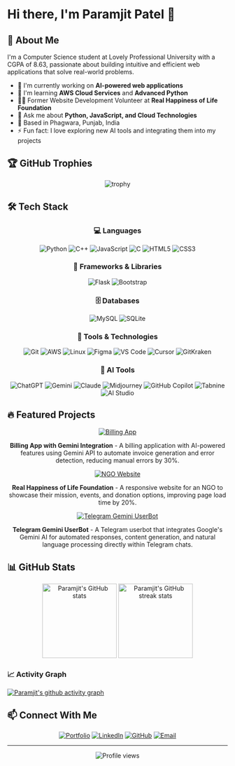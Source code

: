 # Hi there, I'm Paramjit Patel 👋



## 💫 About Me

I'm a Computer Science student at Lovely Professional University with a CGPA of 8.63, passionate about building intuitive and efficient web applications that solve real-world problems.

- 🔭 I'm currently working on **AI-powered web applications**
- 🌱 I'm learning **AWS Cloud Services** and **Advanced Python**
- 👨‍💻 Former Website Development Volunteer at **Real Happiness of Life Foundation**
- 💬 Ask me about **Python, JavaScript, and Cloud Technologies**
- 📍 Based in Phagwara, Punjab, India
- ⚡ Fun fact: I love exploring new AI tools and integrating them into my projects

## 🏆 GitHub Trophies
<div align="center">
  
![trophy](https://github-profile-trophy.vercel.app/?username=prammbhs&theme=onedark&rank=SECRET,SSS,SS,S,AAA,AA,A&margin-w=15)

</div>

## 🛠️ Tech Stack

<div align="center">
  
### 💻 Languages
![Python](https://img.shields.io/badge/Python-3776AB?style=for-the-badge&logo=python&logoColor=white)
![C++](https://img.shields.io/badge/C++-00599C?style=for-the-badge&logo=cplusplus&logoColor=white)
![JavaScript](https://img.shields.io/badge/JavaScript-F7DF1E?style=for-the-badge&logo=javascript&logoColor=black)
![C](https://img.shields.io/badge/C-00599C?style=for-the-badge&logo=c&logoColor=white)
![HTML5](https://img.shields.io/badge/HTML5-E34F26?style=for-the-badge&logo=html5&logoColor=white)
![CSS3](https://img.shields.io/badge/CSS3-1572B6?style=for-the-badge&logo=css3&logoColor=white)

### 🧩 Frameworks & Libraries
![Flask](https://img.shields.io/badge/Flask-000000?style=for-the-badge&logo=flask&logoColor=white)
![Bootstrap](https://img.shields.io/badge/Bootstrap-7952B3?style=for-the-badge&logo=bootstrap&logoColor=white)

### 🗄️ Databases
![MySQL](https://img.shields.io/badge/MySQL-4479A1?style=for-the-badge&logo=mysql&logoColor=white)
![SQLite](https://img.shields.io/badge/SQLite-003B57?style=for-the-badge&logo=sqlite&logoColor=white)

### 🔧 Tools & Technologies
![Git](https://img.shields.io/badge/Git-F05032?style=for-the-badge&logo=git&logoColor=white)
![AWS](https://img.shields.io/badge/AWS-232F3E?style=for-the-badge&logo=amazon-aws&logoColor=white)
![Linux](https://img.shields.io/badge/Linux-FCC624?style=for-the-badge&logo=linux&logoColor=black)
![Figma](https://img.shields.io/badge/Figma-F24E1E?style=for-the-badge&logo=figma&logoColor=white)
![VS Code](https://img.shields.io/badge/VS_Code-007ACC?style=for-the-badge&logo=visual-studio-code&logoColor=white)
![Cursor](https://img.shields.io/badge/Cursor-1A85FF?style=for-the-badge&logo=cursor&logoColor=white)
![GitKraken](https://img.shields.io/badge/GitKraken-179287?style=for-the-badge&logo=gitkraken&logoColor=white)

### 🤖 AI Tools
![ChatGPT](https://img.shields.io/badge/ChatGPT-412991?style=for-the-badge&logo=openai&logoColor=white)
![Gemini](https://img.shields.io/badge/Gemini-4285F4?style=for-the-badge&logo=google&logoColor=white)
![Claude](https://img.shields.io/badge/Claude-5A67D8?style=for-the-badge&logo=anthropic&logoColor=white)
![Midjourney](https://img.shields.io/badge/Midjourney-000000?style=for-the-badge&logo=midjourney&logoColor=white)
![GitHub Copilot](https://img.shields.io/badge/GitHub_Copilot-000000?style=for-the-badge&logo=github&logoColor=white)
![Tabnine](https://img.shields.io/badge/Tabnine-5D4AEC?style=for-the-badge&logo=tabnine&logoColor=white)
![AI Studio](https://img.shields.io/badge/AI_Studio-4285F4?style=for-the-badge&logo=google&logoColor=white)

</div>

## 🔥 Featured Projects

<div align="center">

[![Billing App](https://github-readme-stats.vercel.app/api/pin/?username=prammbhs&repo=bill-app-webbased&theme=tokyonight)](https://github.com/prammbhs/bill-app-webbased)

**Billing App with Gemini Integration** - A billing application with AI-powered features using Gemini API to automate invoice generation and error detection, reducing manual errors by 30%.

[![NGO Website](https://github-readme-stats.vercel.app/api/pin/?username=prammbhs&repo=modifyrhlf&theme=tokyonight)](https://github.com/prammbhs/modifyrhlf)

**Real Happiness of Life Foundation** - A responsive website for an NGO to showcase their mission, events, and donation options, improving page load time by 20%.

[![Telegram Gemini UserBot](https://github-readme-stats.vercel.app/api/pin/?username=prammbhs&repo=telegram-gemini-userbot&theme=tokyonight)](https://github.com/prammbhs/telegram-gemini-userbot)

**Telegram Gemini UserBot** - A Telegram userbot that integrates Google's Gemini AI for automated responses, content generation, and natural language processing directly within Telegram chats.

</div>

## 📊 GitHub Stats

<div align="center">
  <img src="https://github-readme-stats.vercel.app/api?username=prammbhs&show_icons=true&theme=tokyonight" alt="Paramjit's GitHub stats" height="170" />
  <img src="https://github-readme-streak-stats.herokuapp.com/?user=prammbhs&theme=tokyonight" alt="Paramjit's GitHub streak stats" height="170" />
</div>

### 📈 Activity Graph
[![Paramjit's github activity graph](https://github-readme-activity-graph.vercel.app/graph?username=prammbhs&theme=tokyo-night)](https://github.com/ashutosh00710/github-readme-activity-graph)

## 📫 Connect With Me

<div align="center">
  
[![Portfolio](https://img.shields.io/badge/Portfolio-000000?style=for-the-badge&logo=About.me&logoColor=white)](https://paramjitpatel.me)
[![LinkedIn](https://img.shields.io/badge/LinkedIn-0077B5?style=for-the-badge&logo=linkedin&logoColor=white)](https://www.linkedin.com/in/paramjitpatel)
[![GitHub](https://img.shields.io/badge/GitHub-181717?style=for-the-badge&logo=github&logoColor=white)](https://github.com/prammbhs)
[![Email](https://img.shields.io/badge/Email-D14836?style=for-the-badge&logo=gmail&logoColor=white)](mailto:paramjeetpatelmbhs@gmail.com)

</div>

---

<div align="center">
  <img src="https://komarev.com/ghpvc/?username=prammbhs&color=blueviolet&style=for-the-badge&label=PROFILE+VIEWS" alt="Profile views" />
</div>
